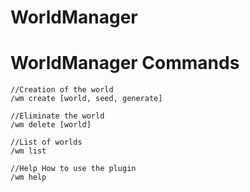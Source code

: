 # WorldManager

# WorldManager Commands

```TXT
//Creation of the world
/wm create [world, seed, generate]

//Eliminate the world
/wm delete [world]

//List of worlds
/wm list

//Help How to use the plugin
/wm help
```
